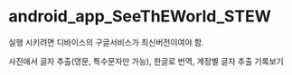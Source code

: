 # android_app_SeeThEWorld_STEW

실행 시키려면 디바이스의 구글서비스가 최신버전이여야 함.

사진에서 글자 추출(영문, 특수문자만 가능),
한글로 번역,
계정별 글자 추출 기록보기
